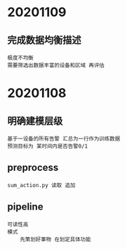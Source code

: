 # 20201109
## 完成数据均衡描述
    极度不均衡
    需要筛选出数据丰富的设备和区域 再评估

# 20201108
## 明确建模层级
    基于一设备的所有告警 汇总为一行作为训练数据
    预测目标为 某时间内是否告警0/1
## preprocess 
    sum_action.py 读取 追加 
## pipeline 
    可读性高
    模式
        先策划好事物 在划定具体功能
